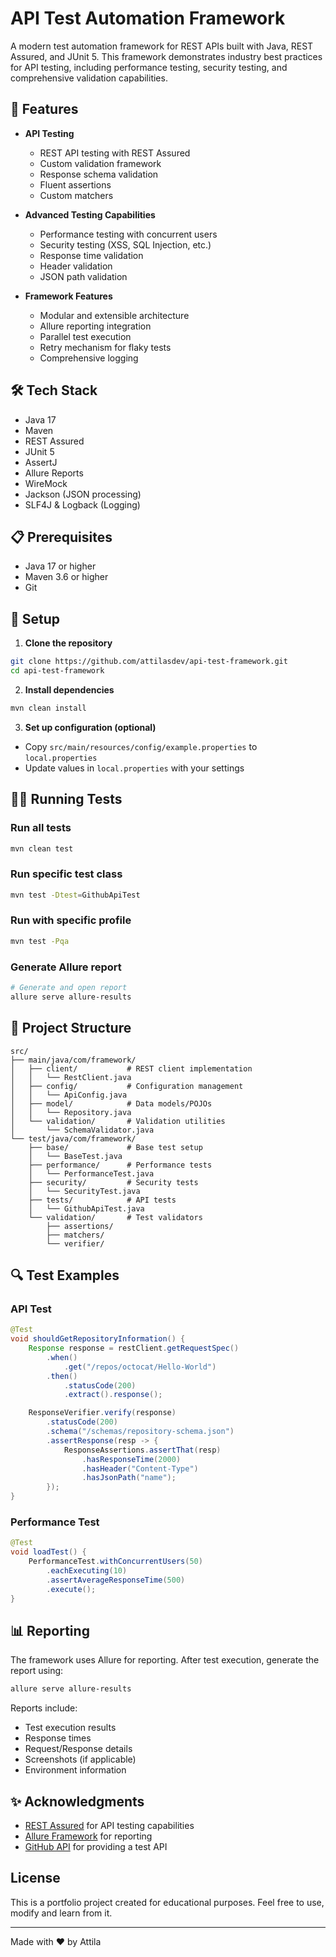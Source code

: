 # API Test Automation Framework

A modern test automation framework for REST APIs built with Java, REST Assured, and JUnit 5. This framework demonstrates industry best practices for API testing, including performance testing, security testing, and comprehensive validation capabilities.

## 🚀 Features

- **API Testing**
  - REST API testing with REST Assured
  - Custom validation framework
  - Response schema validation
  - Fluent assertions
  - Custom matchers

- **Advanced Testing Capabilities**
  - Performance testing with concurrent users
  - Security testing (XSS, SQL Injection, etc.)
  - Response time validation
  - Header validation
  - JSON path validation

- **Framework Features**
  - Modular and extensible architecture
  - Allure reporting integration
  - Parallel test execution
  - Retry mechanism for flaky tests
  - Comprehensive logging

## 🛠️ Tech Stack

- Java 17
- Maven
- REST Assured
- JUnit 5
- AssertJ
- Allure Reports
- WireMock
- Jackson (JSON processing)
- SLF4J & Logback (Logging)

## 📋 Prerequisites

- Java 17 or higher
- Maven 3.6 or higher
- Git

## 🔧 Setup

1. **Clone the repository**
```bash
git clone https://github.com/attilasdev/api-test-framework.git
cd api-test-framework
```

2. **Install dependencies**
```bash
mvn clean install
```

3. **Set up configuration (optional)**
- Copy `src/main/resources/config/example.properties` to `local.properties`
- Update values in `local.properties` with your settings

## 🏃‍♂️ Running Tests

### Run all tests
```bash
mvn clean test
```

### Run specific test class
```bash
mvn test -Dtest=GithubApiTest
```

### Run with specific profile
```bash
mvn test -Pqa
```

### Generate Allure report
```bash
# Generate and open report
allure serve allure-results
```

## 📁 Project Structure

```
src/
├── main/java/com/framework/
│   ├── client/           # REST client implementation
│   │   └── RestClient.java
│   ├── config/           # Configuration management
│   │   └── ApiConfig.java
│   ├── model/            # Data models/POJOs
│   │   └── Repository.java
│   └── validation/       # Validation utilities
│       └── SchemaValidator.java
└── test/java/com/framework/
    ├── base/             # Base test setup
    │   └── BaseTest.java
    ├── performance/      # Performance tests
    │   └── PerformanceTest.java
    ├── security/         # Security tests
    │   └── SecurityTest.java
    ├── tests/            # API tests
    │   └── GithubApiTest.java
    └── validation/       # Test validators
        ├── assertions/
        ├── matchers/
        └── verifier/
```

## 🔍 Test Examples

### API Test
```java
@Test
void shouldGetRepositoryInformation() {
    Response response = restClient.getRequestSpec()
        .when()
            .get("/repos/octocat/Hello-World")
        .then()
            .statusCode(200)
            .extract().response();

    ResponseVerifier.verify(response)
        .statusCode(200)
        .schema("/schemas/repository-schema.json")
        .assertResponse(resp -> {
            ResponseAssertions.assertThat(resp)
                .hasResponseTime(2000)
                .hasHeader("Content-Type")
                .hasJsonPath("name");
        });
}
```

### Performance Test
```java
@Test
void loadTest() {
    PerformanceTest.withConcurrentUsers(50)
        .eachExecuting(10)
        .assertAverageResponseTime(500)
        .execute();
}
```

## 📊 Reporting

The framework uses Allure for reporting. After test execution, generate the report using:
```bash
allure serve allure-results
```

Reports include:
- Test execution results
- Response times
- Request/Response details
- Screenshots (if applicable)
- Environment information


## ✨ Acknowledgments

- [REST Assured](https://rest-assured.io/) for API testing capabilities
- [Allure Framework](https://docs.qameta.io/allure/) for reporting
- [GitHub API](https://docs.github.com/en/rest) for providing a test API

## License
This is a portfolio project created for educational purposes.
Feel free to use, modify and learn from it.

---

Made with ❤️ by Attila